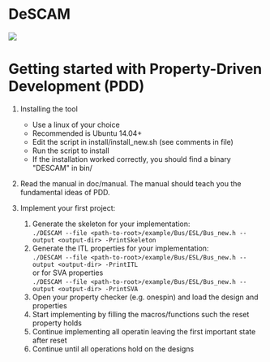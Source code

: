 
# DeSCAM
![](https://github.com/ludwig247/DeSCAM/workflows/DESCAM-BUILD/badge.svg)

# Getting started with Property-Driven Development (PDD)

1) Installing the tool 
    * Use a linux of your choice 
    * Recommended is Ubuntu 14.04+ 
    * Edit the script in install/install_new.sh (see comments in file) 
    * Run the script to install
    * If the installation worked correctly, you should find a binary "DESCAM" in bin/

2) Read the manual in doc/manual. The manual should teach you the fundamental ideas of PDD. 

3) Implement your first project:
    1) Generate the skeleton for your implementation: <br>
        `./DESCAM --file <path-to-root>/example/Bus/ESL/Bus_new.h --output <output-dir> -PrintSkeleton`
    2) Generate the ITL properties for your implementation: <br>
     `./DESCAM --file <path-to-root>/example/Bus/ESL/Bus_new.h --output <output-dir> -PrintITL` <br>
      or for SVA properties <br> 
    `./DESCAM --file <path-to-root>/example/Bus/ESL/Bus_new.h --output <output-dir> -PrintSVA` <br>
    3) Open your property checker (e.g. onespin) and load the design and properties
    4) Start implementing by filling the macros/functions such the reset property holds
    5) Continue implementing all operatin leaving the first important state after reset 
    6) Continue until all operations hold on the designs 

    

    





